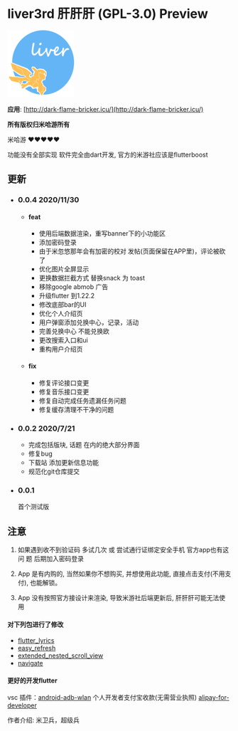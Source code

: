 
# liver3rd 肝肝肝 (GPL-3.0) Preview

<img  width = '150' height ='150' src="./web/images/ic_launcher_round.png" />

**应用**: [http://dark-flame-bricker.icu/](http://dark-flame-bricker.icu/)


**所有版权归米哈游所有**

米哈游 ❤❤❤❤❤ 

功能没有全部实现
软件完全由dart开发, 官方的米游社应该是flutterboost

## 更新

- ### 0.0.4 2020/11/30
  - #### feat
    - 使用后端数据渲染，重写banner下的小功能区
    - 添加密码登录
    - 由于米忽悠那年会有加密的校对 发帖(页面保留在APP里)，评论被砍了
    - 优化图片全屏显示
    - 更换数据拦截方式 替换snack 为 toast
    - 移除google abmob 广告
    - 升级flutter 到1.22.2
    - 修改底部bar的UI
    - 优化个人介绍页
    - 用户弹窗添加兑换中心，记录，活动
    - 完善兑换中心 不能兑换欧
    - 更改搜索入口和ui
    - 重构用户介绍页

  - #### fix
    - 修复评论接口变更
    - 修复音乐接口变更
    - 修复自动完成任务遗漏任务问题
    - 修复缓存清理不干净的问题

- ### 0.0.2 2020/7/21
  - 完成包括版块, 话题 在内的绝大部分界面 
  - 修复bug
  - 下载站 添加更新信息功能
  - 规范化git仓库提交

- ### 0.0.1 
  首个测试版

## 注意
1. 如果遇到收不到验证码 多试几次 或 尝试通行证绑定安全手机  官方app也有这问 题 后期加入密码登录

2. App 是有内购的, 当然如果你不想购买, 并想使用此功能, 直接点击支付(不用支付), 也能解锁。

3. App 没有按照官方接设计来渲染, 导致米游社后端更新后, 肝肝肝可能无法使用

#### 对下列包进行了修改

- [flutter_lyrics](https://pub.dev/packages/flutter_lyric)
- [easy_refresh](https://pub.dev/packages/easy_refresh)
- [extended_nested_scroll_view](https://pub.dev/packages/extended_nested_scroll_view)
- [navigate](https://pub.dev/packages/navigate)

#### 更好的开发flutter

vsc 插件：[android-adb-wlan](https://github.com/sewerganger/android-adb-wlan)
个人开发者支付宝收款(无需营业执照) [alipay-for-developer](https://github.com/sewerganger/alipay-for-developer)

作者介绍: 米卫兵，超级兵
